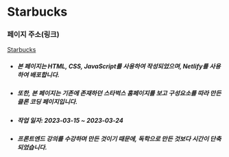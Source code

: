 # Starbucks

### 페이지 주소(링크)
[Starbucks](https://deluxe-basbousa-029554.netlify.app)
- ##### 본 페이지는 HTML, CSS, JavaScript를 사용하여 작성되었으며, Netlify를 사용하여 배포합니다.  
- ##### 또한, 본 페이지는 기존에 존재하던 스타벅스 홈페이지를 보고 구성요소를 따라 만든 클론 코딩 페이지입니다.
- ##### 작업 일자: 2023-03-15 ~ 2023-03-24
- ##### 프론트엔드 강의를 수강하며 만든 것이기 때문에, 독학으로 만든 것보다 시간이 단축되었습니다.
